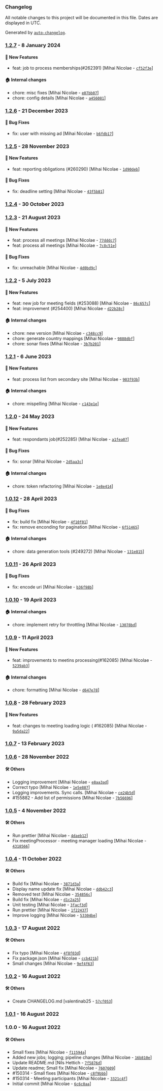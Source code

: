 ### Changelog

All notable changes to this project will be documented in this file. Dates are displayed in UTC.

Generated by [`auto-changelog`](https://github.com/CookPete/auto-changelog).

### [1.2.7](https://github.com/eea/eionet2-azure-jobs/compare/1.2.6...1.2.7) - 8 January 2024

#### :rocket: New Features

- feat: job to process memberships(#262391) [Mihai Nicolae - [`cf52f3e`](https://github.com/eea/eionet2-azure-jobs/commit/cf52f3ed91f525c081d261048624c1ad71118663)]

#### :house: Internal changes

- chore: misc fixes [Mihai Nicolae - [`e07bb07`](https://github.com/eea/eionet2-azure-jobs/commit/e07bb07539f305ca070c2e63737c39dc355ef161)]
- chore: config details [Mihai Nicolae - [`a456081`](https://github.com/eea/eionet2-azure-jobs/commit/a4560818cd8820052a710211039c0f345c4893e4)]

### [1.2.6](https://github.com/eea/eionet2-azure-jobs/compare/1.2.5...1.2.6) - 21 December 2023

#### :bug: Bug Fixes

- fix: user with missing ad [Mihai Nicolae - [`b6fdb17`](https://github.com/eea/eionet2-azure-jobs/commit/b6fdb174004811fb5f20cc063117273b42beb21d)]

### [1.2.5](https://github.com/eea/eionet2-azure-jobs/compare/1.2.4...1.2.5) - 28 November 2023

#### :rocket: New Features

- feat: reporting obligations (#260290) [Mihai Nicolae - [`1d90deb`](https://github.com/eea/eionet2-azure-jobs/commit/1d90debc926db5dd37329eafa0ed74526fe89689)]

#### :bug: Bug Fixes

- fix: deadline setting [Mihai Nicolae - [`43f5b81`](https://github.com/eea/eionet2-azure-jobs/commit/43f5b817c389c62169096a75db3e713c1527634b)]

### [1.2.4](https://github.com/eea/eionet2-azure-jobs/compare/1.2.3...1.2.4) - 30 October 2023

### [1.2.3](https://github.com/eea/eionet2-azure-jobs/compare/1.2.2...1.2.3) - 21 August 2023

#### :rocket: New Features

- feat: process all meetings [Mihai Nicolae - [`77dddc7`](https://github.com/eea/eionet2-azure-jobs/commit/77dddc7003dfd74230e7569934c8cbd0c32480a7)]
- feat: process all meetings [Mihai Nicolae - [`7c8c51e`](https://github.com/eea/eionet2-azure-jobs/commit/7c8c51ef9484b6ebe66eb0530598e5b572f1db7a)]

#### :bug: Bug Fixes

- fix: unreachable [Mihai Nicolae - [`4d0bd9c`](https://github.com/eea/eionet2-azure-jobs/commit/4d0bd9c700d24ddedde3b5a01830751f92dcd1a3)]

### [1.2.2](https://github.com/eea/eionet2-azure-jobs/compare/1.2.1...1.2.2) - 5 July 2023

#### :rocket: New Features

- feat: new job for meeting fields (#253088) [Mihai Nicolae - [`86c657c`](https://github.com/eea/eionet2-azure-jobs/commit/86c657ce69587a065d5c0835da32e4596c5318d1)]
- feat: improvement (#254400) [Mihai Nicolae - [`d22b28c`](https://github.com/eea/eionet2-azure-jobs/commit/d22b28c7ac88e5daf120aba00bde0535d62635d7)]

#### :house: Internal changes

- chore: new version [Mihai Nicolae - [`c348cc9`](https://github.com/eea/eionet2-azure-jobs/commit/c348cc9eb1572292c441ba5650db572e8756e4ad)]
- chore: generate country mappings [Mihai Nicolae - [`9888dbf`](https://github.com/eea/eionet2-azure-jobs/commit/9888dbf259ec6ae82b542dcc569152e6f18945e7)]
- chore: sonar fixes [Mihai Nicolae - [`3b7b201`](https://github.com/eea/eionet2-azure-jobs/commit/3b7b201c5e051e79bc2b9255e6f7e508d8376ded)]

### [1.2.1](https://github.com/eea/eionet2-azure-jobs/compare/1.2.0...1.2.1) - 6 June 2023

#### :rocket: New Features

- feat: process list from secondary site [Mihai Nicolae - [`903f93b`](https://github.com/eea/eionet2-azure-jobs/commit/903f93bc64c19f82bb2f03eb7a01ed339ac4cf1c)]

#### :house: Internal changes

- chore: mispelling [Mihai Nicolae - [`c143e1e`](https://github.com/eea/eionet2-azure-jobs/commit/c143e1eb0e903050d61f610bc3375aa4514e5de0)]

### [1.2.0](https://github.com/eea/eionet2-azure-jobs/compare/1.0.12...1.2.0) - 24 May 2023

#### :rocket: New Features

- feat: respondants job(#252285) [Mihai Nicolae - [`a1fea07`](https://github.com/eea/eionet2-azure-jobs/commit/a1fea0743ca59d883e7649f2ab65d070fe913e44)]

#### :bug: Bug Fixes

- fix: sonar [Mihai Nicolae - [`2d5aa3c`](https://github.com/eea/eionet2-azure-jobs/commit/2d5aa3cb284c51b1c6b68132ff95d895ede309a0)]

#### :house: Internal changes

- chore: token refactoring [Mihai Nicolae - [`1e8e414`](https://github.com/eea/eionet2-azure-jobs/commit/1e8e414a248a778abdf7f9d8b5ff58f964b3c653)]

### [1.0.12](https://github.com/eea/eionet2-azure-jobs/compare/1.0.11...1.0.12) - 28 April 2023

#### :bug: Bug Fixes

- fix: build fix [Mihai Nicolae - [`4f10f01`](https://github.com/eea/eionet2-azure-jobs/commit/4f10f01605e402ad9583e47a2cb67303bb683835)]
- fix: remove enconding for pagination [Mihai Nicolae - [`6f51465`](https://github.com/eea/eionet2-azure-jobs/commit/6f514654117e494c919ad3b845765ab19098ac8d)]

#### :house: Internal changes

- chore: data generation tools (#249272) [Mihai Nicolae - [`131e815`](https://github.com/eea/eionet2-azure-jobs/commit/131e81591a1b8b41997329ee391cff2c64438773)]

### [1.0.11](https://github.com/eea/eionet2-azure-jobs/compare/1.0.10...1.0.11) - 26 April 2023

#### :bug: Bug Fixes

- fix: encode uri [Mihai Nicolae - [`b36f98b`](https://github.com/eea/eionet2-azure-jobs/commit/b36f98bb430408035f0c907642918c11966c6288)]

### [1.0.10](https://github.com/eea/eionet2-azure-jobs/compare/1.0.9...1.0.10) - 19 April 2023

#### :house: Internal changes

- chore: implement retry for throttling [Mihai Nicolae - [`13078bd`](https://github.com/eea/eionet2-azure-jobs/commit/13078bd63d4b1fe1c528976fb16a56c6db0fef5f)]

### [1.0.9](https://github.com/eea/eionet2-azure-jobs/compare/1.0.8...1.0.9) - 11 April 2023

#### :rocket: New Features

- feat: improvements to meetins processing(#162085) [Mihai Nicolae - [`5239ab3`](https://github.com/eea/eionet2-azure-jobs/commit/5239ab3abd5dc820c019976b8668f537b3caacb0)]

#### :house: Internal changes

- chore: formatting [Mihai Nicolae - [`d647e78`](https://github.com/eea/eionet2-azure-jobs/commit/d647e7818934078053fe667b8df794e23fa2a64b)]

### [1.0.8](https://github.com/eea/eionet2-azure-jobs/compare/1.0.7...1.0.8) - 28 February 2023

#### :rocket: New Features

- feat: changes to meeting loading logic ( #162085) [Mihai Nicolae - [`9a5da22`](https://github.com/eea/eionet2-azure-jobs/commit/9a5da2205ba514cb0f9eb2be2774b4e000981109)]

### [1.0.7](https://github.com/eea/eionet2-azure-jobs/compare/1.0.6...1.0.7) - 13 February 2023

### [1.0.6](https://github.com/eea/eionet2-azure-jobs/compare/1.0.5...1.0.6) - 28 November 2022

#### :hammer_and_wrench: Others

- Logging improvement [Mihai Nicolae - [`e8aa3ad`](https://github.com/eea/eionet2-azure-jobs/commit/e8aa3ad65f9da774c1237a3b981675195ae4897d)]
- Correct typo [Mihai Nicolae - [`1e5e887`](https://github.com/eea/eionet2-azure-jobs/commit/1e5e8870ab334e620d3212998864f81de9f9757a)]
- Logging improvements. Sync calls. [Mihai Nicolae - [`ce24b5d`](https://github.com/eea/eionet2-azure-jobs/commit/ce24b5d0fe2ef52ccb579eedd5b65e848347f904)]
- #155882 - Add list of permissions [Mihai Nicolae - [`7b56696`](https://github.com/eea/eionet2-azure-jobs/commit/7b566965b8706a840797836ae5f12b8505710931)]
### [1.0.5](https://github.com/eea/eionet2-azure-jobs/compare/1.0.4...1.0.5) - 4 November 2022

#### :hammer_and_wrench: Others

- Run prettier [Mihai Nicolae - [`4daeb12`](https://github.com/eea/eionet2-azure-jobs/commit/4daeb12a1b1103a95b208c800b099c8288c90d25)]
- Fix meetingProcessor - meeting manager loading [Mihai Nicolae - [`4318566`](https://github.com/eea/eionet2-azure-jobs/commit/4318566f03e6fb32a09a78cf3d8f02e9905d58bf)]
### [1.0.4](https://github.com/eea/eionet2-azure-jobs/compare/1.0.3...1.0.4) - 11 October 2022

#### :hammer_and_wrench: Others

- Build fix [Mihai Nicolae - [`3871d3a`](https://github.com/eea/eionet2-azure-jobs/commit/3871d3a15750c61d7b131c79feef1f5b5feb5641)]
- Display name update fix [Mihai Nicolae - [`ddb42c3`](https://github.com/eea/eionet2-azure-jobs/commit/ddb42c34576c15f364cc83cf49689e1d6a27563a)]
- Removed test [Mihai Nicolae - [`354856c`](https://github.com/eea/eionet2-azure-jobs/commit/354856cbceedc8003d97f45b712dac956491280a)]
- Build fix [Mihai Nicolae - [`d1c2a25`](https://github.com/eea/eionet2-azure-jobs/commit/d1c2a2534b60bda22cc5b07d1d414dcba8254a62)]
- Unit testing [Mihai Nicolae - [`3facf3d`](https://github.com/eea/eionet2-azure-jobs/commit/3facf3d972a2d16e4489a2b03567af65e13f269d)]
- Run prettier [Mihai Nicolae - [`1f22437`](https://github.com/eea/eionet2-azure-jobs/commit/1f22437d6029c2f97d4548901ed4eeb49fa316ab)]
- Improve logging [Mihai Nicolae - [`53304be`](https://github.com/eea/eionet2-azure-jobs/commit/53304be0c7b9ec360f936cb48a7d8e7eb5455278)]
### [1.0.3](https://github.com/eea/eionet2-azure-jobs/compare/1.0.2...1.0.3) - 17 August 2022

#### :hammer_and_wrench: Others

- Fix typo [Mihai Nicolae - [`4f8f03d`](https://github.com/eea/eionet2-azure-jobs/commit/4f8f03dfb6623ea5fc91037123562b8a9e19cfda)]
- Fix package.json [Mihai Nicolae - [`ccb421b`](https://github.com/eea/eionet2-azure-jobs/commit/ccb421bb047ce201ebc8826b3539c8d3d794eed4)]
- Small changes [Mihai Nicolae - [`9ef4f63`](https://github.com/eea/eionet2-azure-jobs/commit/9ef4f636612817d225b10ca73f0e84484442d521)]
### [1.0.2](https://github.com/eea/eionet2-azure-jobs/compare/1.0.1...1.0.2) - 16 August 2022

#### :hammer_and_wrench: Others

- Create CHANGELOG.md [valentinab25 - [`57cf053`](https://github.com/eea/eionet2-azure-jobs/commit/57cf053bffdc1a42bb893eba118d3852eb47c0c8)]
### [1.0.1](https://github.com/eea/eionet2-azure-jobs/compare/1.0.0...1.0.1) - 16 August 2022

### 1.0.0 - 16 August 2022

#### :hammer_and_wrench: Others

- Small fixes [Mihai Nicolae - [`f11594a`](https://github.com/eea/eionet2-azure-jobs/commit/f11594a1bdd430914743c9770efdbb7622b62465)]
- Added new jobs; logging; pipeline changes [Mihai Nicolae - [`16b810e`](https://github.com/eea/eionet2-azure-jobs/commit/16b810e0a79e9282d3e897f333f736281f632b74)]
- Update README.md [Nils Hettich - [`7f5876d`](https://github.com/eea/eionet2-azure-jobs/commit/7f5876d11360230559629257b1f4305acaedf854)]
- Update readme; Small fix [Mihai Nicolae - [`7607609`](https://github.com/eea/eionet2-azure-jobs/commit/76076096ae11e8f0e706ef9cc8b56f2b54b13678)]
- #150314 - Small fixes [Mihai Nicolae - [`c8f9bbb`](https://github.com/eea/eionet2-azure-jobs/commit/c8f9bbbf3c84cf2cd75b095e5d9d9107c278c634)]
- #150314 - Meeting participants [Mihai Nicolae - [`3321c4f`](https://github.com/eea/eionet2-azure-jobs/commit/3321c4f50bcdf14e616389eeea1e1af49492e840)]
- Initial commit [Mihai Nicolae - [`6c6c0aa`](https://github.com/eea/eionet2-azure-jobs/commit/6c6c0aaaff6ada3f059fb843d54346631d1f8e1d)]
